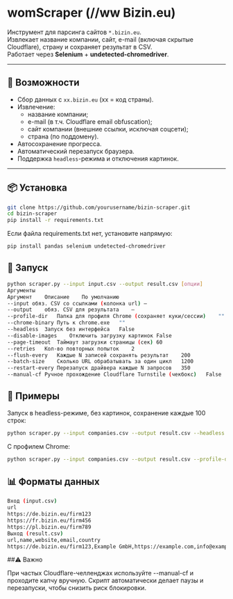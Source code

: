 # womScraper (//ww Bizin.eu)

Инструмент для парсинга сайтов `*.bizin.eu`.  
Извлекает название компании, сайт, e-mail (включая скрытые Cloudflare), страну и сохраняет результат в CSV.  
Работает через **Selenium** + **undetected-chromedriver**.

---

## 🔧 Возможности

- Сбор данных с `xx.bizin.eu` (xx = код страны).
- Извлечение:
  - название компании;
  - e-mail (в т.ч. Cloudflare email obfuscation);
  - сайт компании (внешние ссылки, исключая соцсети);
  - страна (по поддомену).
- Автосохранение прогресса.
- Автоматический перезапуск браузера.
- Поддержка `headless`-режима и отключения картинок.

---

## 📦 Установка

```bash
git clone https://github.com/yourusername/bizin-scraper.git
cd bizin-scraper
pip install -r requirements.txt
```

Если файла requirements.txt нет, установите напрямую:
```bash
pip install pandas selenium undetected-chromedriver
```

## 🚀 Запуск

```bash
python scraper.py --input input.csv --output result.csv [опции]
Аргументы
Аргумент	Описание	По умолчанию
--input	обяз. CSV со ссылками (колонка url)	—
--output	обяз. CSV для результата	—
--profile-dir	Папка для профиля Chrome (сохраняет куки/сессии)	""
--chrome-binary	Путь к chrome.exe	""
--headless	Запуск без интерфейса	False
--disable-images	Отключить загрузку картинок	False
--page-timeout	Таймаут загрузки страницы (сек)	60
--retries	Кол-во повторных попыток	2
--flush-every	Каждые N записей сохранять результат	200
--batch-size	Сколько URL обрабатывать за один цикл	1200
--restart-every	Перезапуск драйвера каждые N запросов	350
--manual-cf	Ручное прохождение Cloudflare Turnstile (чекбокс)	False
```

## 📝 Примеры

Запуск в headless-режиме, без картинок, сохранение каждые 100 строк:
```bash
python scraper.py --input companies.csv --output result.csv --headless --disable-images --flush-every 100
```
С профилем Chrome:
```bash
python scraper.py --input companies.csv --output result.csv --profile-dir chrome_profile
```

## 📊 Форматы данных

```bash
Вход (input.csv)
url
https://de.bizin.eu/firm123
https://fr.bizin.eu/firm456
https://pl.bizin.eu/firm789
Выход (result.csv)
url,name,website,email,country
https://de.bizin.eu/firm123,Example GmbH,https://example.com,info@example.com,Germany
```

##⚠️ Важно

При частых Cloudflare-челленджах используйте --manual-cf и проходите капчу вручную.
Скрипт автоматически делает паузы и перезапуски, чтобы снизить риск блокировки.


